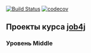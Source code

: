 [![Build Status](https://www.travis-ci.com/KirillBelyaev74/job4j_middle.svg?branch=master)](https://www.travis-ci.com/KirillBelyaev74/job4j_middle)
[![codecov](https://codecov.io/gh/KirillBelyaev74/job4j_elementary/branch/master/graph/badge.svg)](https://codecov.io/gh/KirillBelyaev74/job4j_elementary)

## Проекты курса [job4j](http://job4j.ru)

### Уровень Middle 